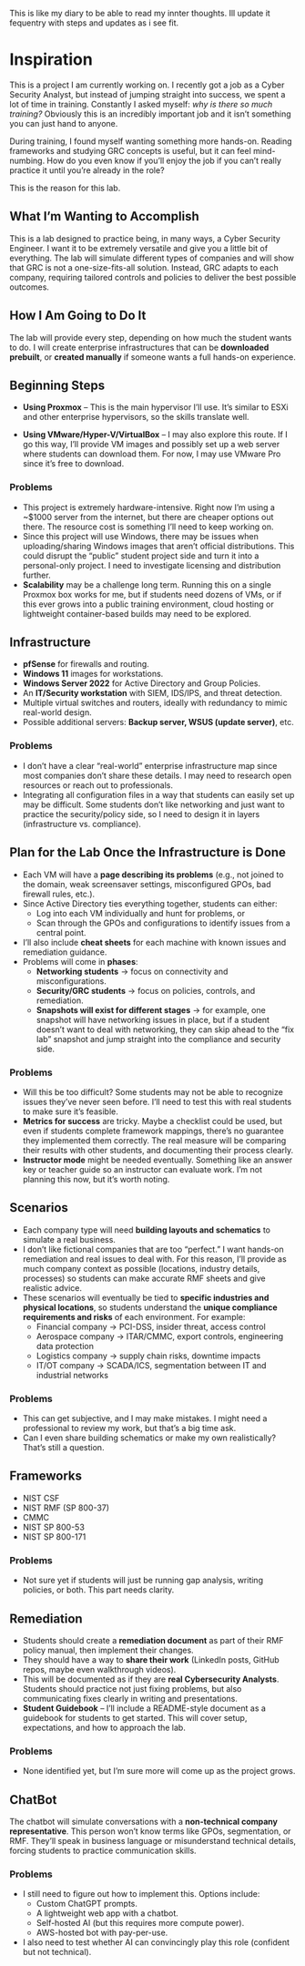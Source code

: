 This is like my diary to be able to read my innter thoughts. Ill update it fequentry with steps and updates as i see fit.


# Inspiration  

This is a project I am currently working on. I recently got a job as a Cyber Security Analyst, but instead of jumping straight into success, we spent a lot of time in training. Constantly I asked myself: *why is there so much training?* Obviously this is an incredibly important job and it isn’t something you can just hand to anyone.  

During training, I found myself wanting something more hands-on. Reading frameworks and studying GRC concepts is useful, but it can feel mind-numbing. How do you even know if you’ll enjoy the job if you can’t really practice it until you’re already in the role?  

This is the reason for this lab.  



## What I’m Wanting to Accomplish  

This is a lab designed to practice being, in many ways, a Cyber Security Engineer. I want it to be extremely versatile and give you a little bit of everything. The lab will simulate different types of companies and will show that GRC is not a one-size-fits-all solution. Instead, GRC adapts to each company, requiring tailored controls and policies to deliver the best possible outcomes.  

 

## How I Am Going to Do It  

The lab will provide every step, depending on how much the student wants to do. I will create enterprise infrastructures that can be **downloaded prebuilt**, or **created manually** if someone wants a full hands-on experience.  

 

## Beginning Steps  

- **Using Proxmox** – This is the main hypervisor I’ll use. It’s similar to ESXi and other enterprise hypervisors, so the skills translate well.  

- **Using VMware/Hyper-V/VirtualBox** – I may also explore this route. If I go this way, I’ll provide VM images and possibly set up a web server where students can download them. For now, I may use VMware Pro since it’s free to download.  

### Problems  

- This project is extremely hardware-intensive. Right now I’m using a ~$1000 server from the internet, but there are cheaper options out there. The resource cost is something I’ll need to keep working on.  
- Since this project will use Windows, there may be issues when uploading/sharing Windows images that aren’t official distributions. This could disrupt the “public” student project side and turn it into a personal-only project. I need to investigate licensing and distribution further.  
- **Scalability** may be a challenge long term. Running this on a single Proxmox box works for me, but if students need dozens of VMs, or if this ever grows into a public training environment, cloud hosting or lightweight container-based builds may need to be explored.  

 

## Infrastructure  

- **pfSense** for firewalls and routing.  
- **Windows 11** images for workstations.  
- **Windows Server 2022** for Active Directory and Group Policies.  
- An **IT/Security workstation** with SIEM, IDS/IPS, and threat detection.  
- Multiple virtual switches and routers, ideally with redundancy to mimic real-world design.  
- Possible additional servers: **Backup server, WSUS (update server)**, etc.  

### Problems  

- I don’t have a clear “real-world” enterprise infrastructure map since most companies don’t share these details. I may need to research open resources or reach out to professionals.  
- Integrating all configuration files in a way that students can easily set up may be difficult. Some students don’t like networking and just want to practice the security/policy side, so I need to design it in layers (infrastructure vs. compliance).  

 

## Plan for the Lab Once the Infrastructure is Done  

- Each VM will have a **page describing its problems** (e.g., not joined to the domain, weak screensaver settings, misconfigured GPOs, bad firewall rules, etc.).  
- Since Active Directory ties everything together, students can either:  
  - Log into each VM individually and hunt for problems, or  
  - Scan through the GPOs and configurations to identify issues from a central point.  
- I’ll also include **cheat sheets** for each machine with known issues and remediation guidance.  
- Problems will come in **phases**:  
  - **Networking students** → focus on connectivity and misconfigurations.  
  - **Security/GRC students** → focus on policies, controls, and remediation.  
  - **Snapshots will exist for different stages** → for example, one snapshot will have networking issues in place, but if a student doesn’t want to deal with networking, they can skip ahead to the “fix lab” snapshot and jump straight into the compliance and security side.  

### Problems  

- Will this be too difficult? Some students may not be able to recognize issues they’ve never seen before. I’ll need to test this with real students to make sure it’s feasible.  
- **Metrics for success** are tricky. Maybe a checklist could be used, but even if students complete framework mappings, there’s no guarantee they implemented them correctly. The real measure will be comparing their results with other students, and documenting their process clearly.  
- **Instructor mode** might be needed eventually. Something like an answer key or teacher guide so an instructor can evaluate work. I’m not planning this now, but it’s worth noting.  

 

## Scenarios  

- Each company type will need **building layouts and schematics** to simulate a real business.  
- I don’t like fictional companies that are too “perfect.” I want hands-on remediation and real issues to deal with. For this reason, I’ll provide as much company context as possible (locations, industry details, processes) so students can make accurate RMF sheets and give realistic advice.  
- These scenarios will eventually be tied to **specific industries and physical locations**, so students understand the **unique compliance requirements and risks** of each environment. For example:  
  - Financial company → PCI-DSS, insider threat, access control  
  - Aerospace company → ITAR/CMMC, export controls, engineering data protection  
  - Logistics company → supply chain risks, downtime impacts  
  - IT/OT company → SCADA/ICS, segmentation between IT and industrial networks  

### Problems  

- This can get subjective, and I may make mistakes. I might need a professional to review my work, but that’s a big time ask.  
- Can I even share building schematics or make my own realistically? That’s still a question.  
 

## Frameworks  

- NIST CSF  
- NIST RMF (SP 800-37)  
- CMMC  
- NIST SP 800-53  
- NIST SP 800-171  

### Problems  

- Not sure yet if students will just be running gap analysis, writing policies, or both. This part needs clarity.  

 

## Remediation  

- Students should create a **remediation document** as part of their RMF policy manual, then implement their changes.  
- They should have a way to **share their work** (LinkedIn posts, GitHub repos, maybe even walkthrough videos).  
- This will be documented as if they are **real Cybersecurity Analysts**. Students should practice not just fixing problems, but also communicating fixes clearly in writing and presentations.  
- **Student Guidebook** – I’ll include a README-style document as a guidebook for students to get started. This will cover setup, expectations, and how to approach the lab.  

### Problems  

- None identified yet, but I’m sure more will come up as the project grows.  

 

## ChatBot  

The chatbot will simulate conversations with a **non-technical company representative**. This person won’t know terms like GPOs, segmentation, or RMF. They’ll speak in business language or misunderstand technical details, forcing students to practice communication skills.  

### Problems  

- I still need to figure out how to implement this. Options include:  
  - Custom ChatGPT prompts.  
  - A lightweight web app with a chatbot.  
  - Self-hosted AI (but this requires more compute power).  
  - AWS-hosted bot with pay-per-use.  
- I also need to test whether AI can convincingly play this role (confident but not technical).  

 
